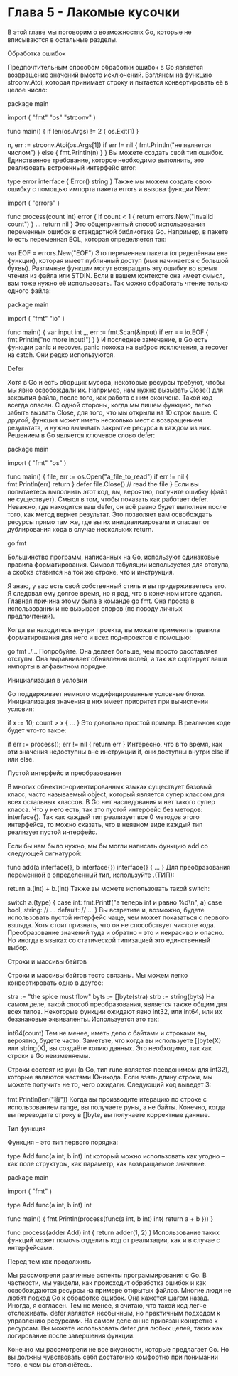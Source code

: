 # Глава 5 - Лакомые кусочки

В этой главе мы поговорим о возможностях Go, которые не вписываются в остальные разделы.

Обработка ошибок

Предпочтительным способом обработки ошибок в Go является возвращение значений вместо исключений. Взглянем на функцию strconv.Atoi, которая принимает строку и пытается конвертировать её в целое число:

package main

import (
  "fmt"
  "os"
  "strconv"
)

func main() {
  if len(os.Args) != 2 {
    os.Exit(1)
  }

  n, err := strconv.Atoi(os.Args[1])
  if err != nil {
    fmt.Println("не является числом")
  } else {
    fmt.Println(n)
  }
}
Вы можете создать свой тип ошибок. Единственное требование, которое необходимо выполнить, это реализовать встроенный интерфейс error:

type error interface {
  Error() string
}
Также мы можем создать свою ошибку с помощью импорта пакета errors и вызова функции New:

import (
  "errors"
)


func process(count int) error {
  if count < 1 {
    return errors.New("Invalid count")
  }
  ...
  return nil
}
Это общепринятый способ использования переменных ошибок в стандартной библиотеке Go. Например, в пакете io есть переменная EOL, которая определяется так:

var EOF = errors.New("EOF")
Это переменная пакета (определённая вне функции), которая имеет публичный доступ (имя начинается с большой буквы). Различные функции могут возвращать эту ошибку во время чтения из файла или STDIN. Если в вашем контексте она имеет смысл, вам тоже нужно её использовать. Так можно обработать чтение только одного файла:

package main

import (
  "fmt"
  "io"
)

func main() {
  var input int
  _, err := fmt.Scan(&input)
  if err == io.EOF {
    fmt.Println("no more input!")
  }
}
И последнее замечание, в Go есть функции panic и recover. panic похожа на выброс исключения, а recover на catch. Они редко используются.

Defer

Хотя в Go и есть сборщик мусора, некоторые ресурсы требуют, чтобы мы явно освобождали их. Например, нам нужно вызывать Close() для закрытия файла, после того, как работа с ним окончена. Такой код всегда опасен. С одной стороны, когда мы пишем функцию, легко забыть вызвать Close, для того, что мы открыли на 10 строк выше. С другой, функция может иметь несколько мест с возвращением результата, и нужно вызывать закрытие ресурса в каждом из них. Решением в Go является ключевое слово defer:

package main

import (
  "fmt"
  "os"
)

func main() {
  file, err := os.Open("a_file_to_read")
  if err != nil {
    fmt.Println(err)
    return
  }
  defer file.Close()
  // read the file
}
Если вы попытаетесь выполнить этот код, вы, вероятно, получите ошибку (файл не существует). Смысл в том, чтобы показать как работает defer. Неважно, где находится ваш defer, он всё равно будет выполнен после того, как метод вернет результат. Это позволяет вам освобождать ресурсы прямо там же, где вы их инициализировали и спасает от дублирования кода в случае нескольких return.

go fmt

Большинство программ, написанных на Go, используют одинаковые правила форматирования. Символ табуляции используется для отступа, а скобка ставится на той же строке, что и инструкция.

Я знаю, у вас есть свой собственный стиль и вы придерживаетесь его. Я следовал ему долгое время, но я рад, что в конечном итоге сдался. Главная причина этому была в команде go fmt. Она проста в использовании и не вызывает споров (по поводу личных предпочтений).

Когда вы находитесь внутри проекта, вы можете применить правила форматирования для него и всех под-проектов с помощью:

go fmt ./...
Попробуйте. Она делает больше, чем просто расставляет отступы. Она выравнивает объявления полей, а так же сортирует ваши импорты в алфавитном порядке.

Инициализация в условии

Go поддерживает немного модифицированные условные блоки. Инициализация значения в них имеет приоритет при вычислении условия:

if x := 10; count > x {
  ...
}
Это довольно простой пример. В реальном коде будет что-то такое:

if err := process(); err != nil {
  return err
}
Интересно, что в то время, как эти значения недоступны вне инструкции if, они доступны внутри else if или else.

Пустой интерфейс и преобразования

В многих объектно-ориентированных языках существует базовый класс, часто называемый object, который является супер классом для всех остальных классов. В Go нет наследования и нет такого супер класса. Что у него есть, так это пустой интерфейс без методов: interface{}. Так как каждый тип реализует все 0 методов этого интерфейса, то можно сказать, что в неявном виде каждый тип реализует пустой интерфейс.

Если бы нам было нужно, мы бы могли написать функцию add со следующей сигнатурой:

func add(a interface{}, b interface{}) interface{} {
  ...
}
Для преобразования переменной в определенный тип, используйте .(ТИП):

return a.(int) + b.(int)
Также вы можете использовать такой switch:

switch a.(type) {
  case int:
    fmt.Printf("a теперь int и равно %d\n", a)
  case bool, string:
    // ...
  default:
    // ...
}
Вы встретите и, возможно, будете использовать пустой интерфейс чаще, чем может показаться с первого взгляда. Хотя стоит признать, что он не способствует чистоте кода. Преобразование значений туда и обратно – это и некрасиво и опасно. Но иногда в языках со статической типизацией это единственный выбор.

Строки и массивы байтов

Строки и массивы байтов тесто связаны. Мы можем легко конвертировать одно в другое:

stra := "the spice must flow"
byts := []byte(stra)
strb := string(byts)
На самом деле, такой способ преобразования, является также общим для всех типов. Некоторые функции ожидают явно int32, или int64, или их беззнаковые эквиваленты. Используется это так:

int64(count)
Тем не менее, иметь дело с байтами и строками вы, вероятно, будете часто. Заметьте, что когда вы используете []byte(X) или string(X), вы создаёте копию данных. Это необходимо, так как строки в Go неизменяемы.

Строки состоят из рун (в Go, тип rune является псевдонимом для int32), которые являются частями Юникода. Если взять длину строки, мы можете получить не то, чего ожидали. Следующий код выведет 3:

fmt.Println(len("椒"))
Когда вы производите итерацию по строке с использованием range, вы получаете руны, а не байты. Конечно, когда вы переводите строку в []byte, вы получаете корректные данные.

Тип функция

Функция – это тип первого порядка:

type Add func(a int, b int) int
который можно использовать как угодно – как поле структуры, как параметр, как возвращаемое значение.

package main

import (
  "fmt"
)

type Add func(a int, b int) int

func main() {
  fmt.Println(process(func(a int, b int) int{
      return a + b
  }))
}

func process(adder Add) int {
  return adder(1, 2)
}
Использование таких функций может помочь отделить код от реализации, как и в случае с интерфейсами.

Перед тем как продолжить

Мы рассмотрели различные аспекты программирования с Go. В частности, мы увидели, как происходит обработка ошибок и как освобождаются ресурсы на примере открытых файлов. Многие люди не любят подход Go к обработке ошибок. Она кажется шагом назад. Иногда, я согласен. Тем не менее, я считаю, что такой код легче отслеживать. defer является необычным, но практичным подходом к управлению ресурсами. На самом деле он не привязан конкретно к ресурсам. Вы можете использовать defer для любых целей, таких как логирование после завершения функции.

Конечно мы рассмотрели не все вкусности, которые предлагает Go. Но вы должны чувствовать себя достаточно комфортно при понимании того, с чем вы столкнётесь.
